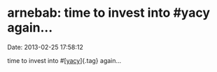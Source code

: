 arnebab: time to invest into \#yacy again...
============================================

Date: 2013-02-25 17:58:12

time to invest into \#[[yacy](http://identi.ca/tag/yacy)]{.tag} again...
